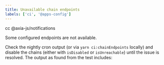 ```yaml
---
title: Unavailable chain endpoints
labels: ['ci', '@apps-config']
---
```


cc @axia-js/notifications

Some configured endpoints are not available.

Check the nightly cron output (or via `yarn ci:chainEndpoints` locally) and disable the chains (either with `isDisabled` or `isUnreachable`) until the issue is resolved. The output as found from the test includes:
